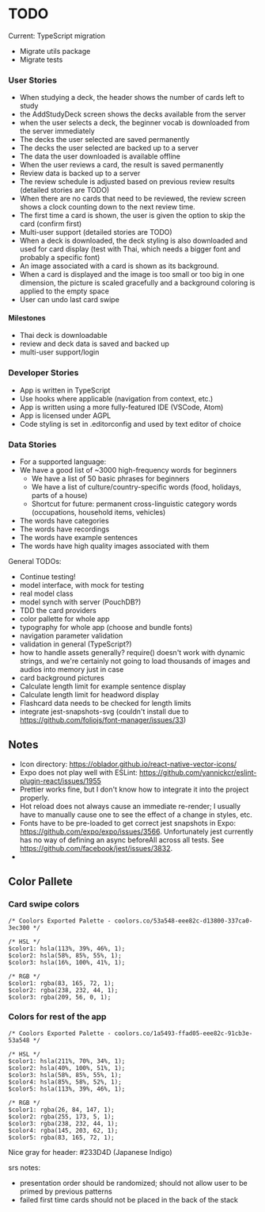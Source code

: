 # TODO

Current: TypeScript migration
* Migrate utils package
* Migrate tests

### User Stories

* When studying a deck, the header shows the number of cards left to study
* the AddStudyDeck screen shows the decks available from the server
* when the user selects a deck, the beginner vocab is downloaded from the server immediately
* The decks the user selected are saved permanently
* The decks the user selected are backed up to a server
* The data the user downloaded is available offline
* When the user reviews a card, the result is saved permanently
* Review data is backed up to a server
* The review schedule is adjusted based on previous review results (detailed stories are TODO)
* When there are no cards that need to be reviewed, the review screen shows a clock counting down to the next review time.
* The first time a card is shown, the user is given the option to skip the card (confirm first)
* Multi-user support (detailed stories are TODO)
* When a deck is downloaded, the deck styling is also downloaded and used for card display (test with Thai, which needs a bigger font and probably a specific font)
* An image associated with a card is shown as its background.
* When a card is displayed and the image is too small or too big in one dimension, the picture is scaled gracefully and a background coloring is applied to the empty space
* User can undo last card swipe

#### Milestones

* Thai deck is downloadable
* review and deck data is saved and backed up
* multi-user support/login

### Developer Stories
* App is written in TypeScript
* Use hooks where applicable (navigation from context, etc.)
* App is written using a more fully-featured IDE (VSCode, Atom)
* App is licensed under AGPL
* Code styling is set in .editorconfig and used by text editor of choice

### Data Stories
* For a supported language:
* We have a good list of ~3000 high-frequency words for beginners
    - We have a list of 50 basic phrases for beginners 
    - We have a list of culture/country-specific words (food, holidays, parts of a house)
    - Shortcut for future: permanent cross-linguistic category words (occupations, household items, vehicles)
* The words have categories
* The words have recordings
* The words have example sentences
* The words have high quality images associated with them


General TODOs: 

* Continue testing!
* model interface, with mock for testing
* real model class
* model synch with server (PouchDB?)
* TDD the card providers
* color pallette for whole app
* typography for whole app (choose and bundle fonts)
* navigation parameter validation
* validation in general (TypeScript?)
* how to handle assets generally? require() doesn't work with dynamic strings, and we're certainly not going to load thousands of images and audios into memory just in case
* card background pictures
* Calculate length limit for example sentence display
* Calculate length limit for headword display
* Flashcard data needs to be checked for length limits
* integrate jest-snapshots-svg (couldn't install due to https://github.com/foliojs/font-manager/issues/33)

## Notes

* Icon directory: https://oblador.github.io/react-native-vector-icons/
* Expo does not play well with ESLint: https://github.com/yannickcr/eslint-plugin-react/issues/1955
* Prettier works fine, but I don't know how to integrate it into the project properly.
* Hot reload does not always cause an immediate re-render; I usually have to manually cause one to see the effect of a change in styles, etc.
* Fonts have to be pre-loaded to get correct jest snapshots in Expo: https://github.com/expo/expo/issues/3566. Unfortunately jest currently has no way of defining an async beforeAll across all tests. See https://github.com/facebook/jest/issues/3832.
* 

## Color Pallete

### Card swipe colors

    /* Coolors Exported Palette - coolors.co/53a548-eee82c-d13800-337ca0-3ec300 */

    /* HSL */
    $color1: hsla(113%, 39%, 46%, 1);
    $color2: hsla(58%, 85%, 55%, 1);
    $color3: hsla(16%, 100%, 41%, 1);

    /* RGB */
    $color1: rgba(83, 165, 72, 1);
    $color2: rgba(238, 232, 44, 1);
    $color3: rgba(209, 56, 0, 1);

### Colors for rest of the app

    /* Coolors Exported Palette - coolors.co/1a5493-ffad05-eee82c-91cb3e-53a548 */

    /* HSL */
    $color1: hsla(211%, 70%, 34%, 1);
    $color2: hsla(40%, 100%, 51%, 1);
    $color3: hsla(58%, 85%, 55%, 1);
    $color4: hsla(85%, 58%, 52%, 1);
    $color5: hsla(113%, 39%, 46%, 1);

    /* RGB */
    $color1: rgba(26, 84, 147, 1);
    $color2: rgba(255, 173, 5, 1);
    $color3: rgba(238, 232, 44, 1);
    $color4: rgba(145, 203, 62, 1);
    $color5: rgba(83, 165, 72, 1);

Nice gray for header: #233D4D (Japanese Indigo)

srs notes:

* presentation order should be randomized; should not allow user to be primed by previous patterns
* failed first time cards should not be placed in the back of the stack
